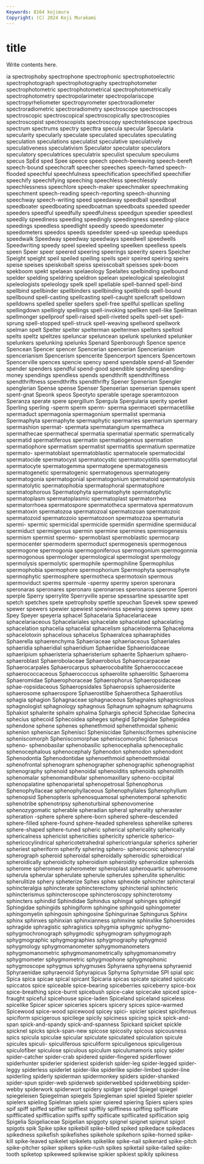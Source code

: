 ```yaml
---
Keywords: 8164 kojimura
Copyright: (C) 2024 Koji Murakami
---
```


# title

Write contents here.



ia spectrophoby spectrophone spectrophonic spectrophotoelectric spectrophotograph spectrophotography spectrophotometer spectrophotometric spectrophotometrical
spectrophotometrically spectrophotometry spectropolarimeter spectropolariscope spectropyrheliometer spectropyrometer spectroradiometer spectroradiometric spectroradiometry spectroscope
spectroscopes spectroscopic spectroscopical spectroscopically spectroscopies spectroscopist spectroscopists spectroscopy spectrotelescope spectrous
spectrum spectrums spectry specttra specula specular Specularia specularity specularly speculate
speculated speculates speculating speculation speculations speculatist speculative speculatively speculativeness speculativism
Speculator speculator speculators speculatory speculatrices speculatrix speculist speculum speculums specus
SpEd sped Spee speece speech speech-bereaving speech-bereft speech-bound speechcraft speecher
speeches speech-famed speech-flooded speechful speechfulness speechification speechified speechifier speechify speechifying
speeching speechless speechlessly speechlessness speechlore speech-maker speechmaker speechmaking speechment speech-reading
speech-reporting speech-shunning speechway speech-writing speed speedaway speedball speedboat speedboater speedboating
speedboatman speedboats speeded speeder speeders speedful speedfully speedfulness speedgun speedier
speediest speedily speediness speeding speedingly speedingness speeding-place speedings speedless speedlight
speedly speedo speedometer speedometers speedos speeds speedster speed-up speedup speedups
speedwalk Speedway speedway speedways speedwell speedwells Speedwriting speedy speel speeled
speeling speelken speelless speels speen Speer speer speered speering speerings
speerity speers Speicher Speight speight speil speiled speiling speils speir
speired speiring speirs speise speises speiskobalt speiss speisscobalt speisses spek-boom
spekboom spekt spelaean spelaeology Spelaites spelbinding spelbound spelder spelding speldring
speldron spelean speleological speleologist speleologists speleology spelk spell spellable spell-banned
spell-bind spellbind spellbinder spellbinders spellbinding spellbinds spell-bound spellbound spell-casting spellcasting
spell-caught spellcraft spelldown spelldowns spelled speller spellers spell-free spellful spellican
spelling spellingdown spellingly spellings spell-invoking spellken spell-like Spellman spellmonger spellproof
spell-raised spell-riveted spells spell-set spell-sprung spell-stopped spell-struck spell-weaving spellword spellwork
spelman spelt Spelter spelter spelterman speltermen spelters speltoid spelts speltz
speltzes speluncar speluncean spelunk spelunked spelunker spelunkers spelunking spelunks Spenard
Spenborough Spence spence Spencean Spencer spencer Spencerian spencerian Spencerianism spencerianism
Spencerism spencerite Spencerport spencers Spencertown Spencerville spences spencie spency spend
spendable spend-all Spender spender spenders spendful spend-good spendible spending spending-money
spendings spendless spends spendthrift spendthriftiness spendthriftness spendthrifts spendthrifty Spener Spenerism
Spengler spenglerian Spense spense Spenser Spenserian spenserian spenses spent spent-gnat
Speonk speos Speotyto sperable sperage speramtozoon Speranza sperate spere spergillum
Spergula Spergularia sperity sperket Sperling sperling -sperm sperm sperm- sperma
spermaceti spermacetilike spermaduct spermagonia spermagonium spermalist spermania Spermaphyta spermaphyte spermaphytic
spermaries spermarium spermary spermashion spermat- spermata spermatangium spermatheca spermathecae spermathecal
spermatia spermatial spermatic spermatically spermatid spermatiferous spermatin spermatiogenous spermation spermatiophore
spermatism spermatist spermatitis spermatium spermatize spermato- spermatoblast spermatoblastic spermatocele spermatocidal
spermatocide spermatocyst spermatocystic spermatocystitis spermatocytal spermatocyte spermatogemma spermatogene spermatogenesis spermatogenetic
spermatogenic spermatogenous spermatogeny spermatogonia spermatogonial spermatogonium spermatoid spermatolysis spermatolytic spermatophobia
spermatophoral spermatophore spermatophorous Spermatophyta spermatophyte spermatophytic spermatoplasm spermatoplasmic spermatoplast spermatorrhea
spermatorrhoea spermatospore spermatotheca spermatova spermatovum spermatoxin spermatozoa spermatozoal spermatozoan spermatozoic
spermatozoid spermatozoio spermatozoon spermatozzoa spermaturia spermi- spermic spermicidal spermicide spermidin
spermidine spermiducal spermiduct spermigerous spermin spermine spermines spermiogenesis spermism spermist
spermo- spermoblast spermoblastic spermocarp spermocenter spermoderm spermoduct spermogenesis spermogenous spermogone
spermogonia spermogoniferous spermogonium spermogonnia spermogonous spermologer spermological spermologist spermology spermolysis
spermolytic spermophile spermophiline Spermophilus spermophobia spermophore spermophorium Spermophyta spermophyte spermophytic
spermosphere spermotheca spermotoxin spermous spermoviduct sperms spermule -spermy spermy speron
speronara speronaras speronares speronaro speronaroes speronaros sperone Speroni sperple Sperry
sperrylite Sperryville sperse spessartine spessartite spet spetch spetches spete spetrophoby
spettle speuchan Spevek spew spewed spewer spewers spewier spewiest spewiness
spewing spews spewy spex Spey Speyer speyeria sphacel Sphacelaria Sphacelariaceae
sphacelariaceous Sphacelariales sphacelate sphacelated sphacelating sphacelation sphacelia sphacelial sphacelism sphaceloderma
Sphaceloma sphacelotoxin sphacelous sphacelus Sphaeralcea sphaeraphides Sphaerella sphaerenchyma Sphaeriaceae sphaeriaceous
Sphaeriales sphaeridia sphaeridial sphaeridium Sphaeriidae Sphaerioidaceae sphaeripium sphaeristeria sphaeristerium sphaerite
Sphaerium sphaero- sphaeroblast Sphaerobolaceae Sphaerobolus Sphaerocarpaceae Sphaerocarpales Sphaerocarpus sphaerocobaltite Sphaerococcaceae
sphaerococcaceous Sphaerococcus sphaerolite sphaerolitic Sphaeroma Sphaeromidae Sphaerophoraceae Sphaerophorus Sphaeropsidaceae sphae-ropsidaceous
Sphaeropsidales Sphaeropsis sphaerosiderite sphaerosome sphaerospore Sphaerostilbe Sphaerotheca Sphaerotilus sphagia sphagion
Sphagnaceae sphagnaceous Sphagnales sphagnicolous sphagnologist sphagnology sphagnous Sphagnum sphagnum sphagnums
Sphakiot sphalerite sphalm sphalma Sphargis sphecid Sphecidae Sphecina sphecius sphecoid
Sphecoidea spheges sphegid Sphegidae Sphegoidea sphendone sphene sphenes sphenethmoid sphenethmoidal
sphenic sphenion spheniscan Sphenisci Spheniscidae Sphenisciformes spheniscine spheniscomorph Spheniscomorphae spheniscomorphic
Spheniscus spheno- sphenobasilar sphenobasilic sphenocephalia sphenocephalic sphenocephalous sphenocephaly Sphenodon sphenodon
sphenodont Sphenodontia Sphenodontidae sphenoethmoid sphenoethmoidal sphenofrontal sphenogram sphenographer sphenographic sphenographist
sphenography sphenoid sphenoidal sphenoiditis sphenoids sphenolith sphenomalar sphenomandibular sphenomaxillary spheno-occipital
sphenopalatine sphenoparietal sphenopetrosal Sphenophorus Sphenophyllaceae sphenophyllaceous Sphenophyllales Sphenophyllum sphenopsid Sphenopteris
sphenosquamosal sphenotemporal sphenotic sphenotribe sphenotripsy sphenoturbinal sphenovomerine sphenozygomatic spherable spheradian
spheral spherality spheraster spheration -sphere sphere sphere-born sphered sphere-descended sphere-filled
sphere-found sphere-headed sphereless spherelike spheres sphere-shaped sphere-tuned spheric spherical sphericality
spherically sphericalness sphericist sphericities sphericity sphericle spherico- sphericocylindrical sphericotetrahedral sphericotriangular
spherics spherier spheriest spheriform spherify sphering sphero- spheroconic spherocrystal spherograph
spheroid spheroidal spheroidally spheroidic spheroidical spheroidically spheroidicity spheroidism spheroidity spheroidize
spheroids spherome spheromere spherometer spheroplast spheroquartic spherosome spherula spherular spherulate
spherule spherules spherulite spherulitic spherulitize sphery spheterize Sphex sphex sphexide
sphincter sphincteral sphincteralgia sphincterate sphincterectomy sphincterial sphincteric sphincterismus sphincteroscope sphincteroscopy
sphincterotomy sphincters sphindid Sphindidae Sphindus sphingal sphinges sphingid Sphingidae sphingids
sphingiform sphingine sphingoid sphingometer sphingomyelin sphingosin sphingosine Sphingurinae Sphingurus Sphinx
sphinx sphinxes sphinxian sphinxianness sphinxine sphinxlike Sphoeroides sphragide sphragistic sphragistics
sphygmia sphygmic sphygmo- sphygmochronograph sphygmodic sphygmogram sphygmograph sphygmographic sphygmographies sphygmography
sphygmoid sphygmology sphygmomanometer sphygmomanometers sphygmomanometric sphygmomanometrically sphygmomanometry sphygmometer sphygmometric sphygmophone
sphygmophonic sphygmoscope sphygmus sphygmuses Sphyraena sphyraena sphyraenid Sphyraenidae sphyraenoid Sphyrapicus
Sphyrna Sphyrnidae SPI spial spic Spica spica spicae spical spicant
Spicaria spicas spicate spicated spiccato spiccatos spice spiceable spice-bearing spiceberries
spiceberry spice-box spice-breathing spice-burnt spicebush spice-cake spicecake spiced spice-fraught spiceful
spicehouse spice-laden Spiceland spiceland spiceless spicelike Spicer spicer spiceries spicers
spicery spices spice-warmed Spicewood spice-wood spicewood spicey spici- spicier spiciest
spiciferous spiciform spicigerous spicilege spicily spiciness spicing spick spick-and-span spick-and-spandy
spick-and-spanness Spickard spicket spickle spicknel spicks spick-span-new spicose spicosity spicous
spicousness spics spicula spiculae spicular spiculate spiculated spiculation spicule spicules
spiculi- spiculiferous spiculiform spiculigenous spiculigerous spiculofiber spiculose spiculous spiculum spiculumamoris
spicy spider spider-catcher spider-crab spidered spider-fingered spiderflower spiderhunter spiderier spideriest
spiderish spider-leg spider-legged spider-leggy spiderless spiderlet spider-like spiderlike spider-limbed spider-line
spiderling spiderly spiderman spidermonkey spiders spider-shanked spider-spun spider-web spiderweb spiderwebbed
spiderwebbing spider-webby spiderwork spiderwort spidery spidger spied Spiegel spiegel spiegeleisen
Spiegelman spiegels Spiegleman spiel spieled Spieler spieler spielers spieling Spielman
spiels spier spiered spiering Spiers spiers spies spif spiff spiffed
spiffier spiffiest spiffily spiffiness spiffing spifflicate spifflicated spifflication spiffs spiffy
spiflicate spiflicated spiflication spig Spigelia Spigeliaceae Spigelian spiggoty spignel spignet
spignut spigot spigots spik Spike spike spikebill spike-billed spiked spikedace
spikedaces spikedness spikefish spikefishes spikehole spikehorn spike-horned spike-kill spike-leaved spikelet
spikelets spikelike spike-nail spikenard spike-pitch spike-pitcher spiker spikers spike-rush spikes
spiketail spike-tailed spike-tooth spiketop spikeweed spikewise spikier spikiest spikily spikiness
